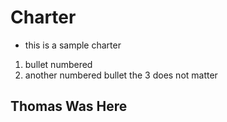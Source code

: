 # Charter
- this is a sample charter
1. bullet numbered
3. another numbered bullet the 3 does not matter
## Thomas Was Here